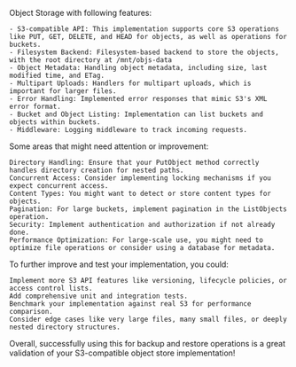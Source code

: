 Object Storage with following features:

	- S3-compatible API: This implementation supports core S3 operations like PUT, GET, DELETE, and HEAD for objects, as well as operations for buckets.
	- Filesystem Backend: Filesystem-based backend to store the objects, with the root directory at /mnt/objs-data
	- Object Metadata: Handling object metadata, including size, last modified time, and ETag.
	- Multipart Uploads: Handlers for multipart uploads, which is important for larger files.
	- Error Handling: Implemented error responses that mimic S3's XML error format.
	- Bucket and Object Listing: Implementation can list buckets and objects within buckets.
	- Middleware: Logging middleware to track incoming requests.

Some areas that might need attention or improvement:

    Directory Handling: Ensure that your PutObject method correctly handles directory creation for nested paths.
    Concurrent Access: Consider implementing locking mechanisms if you expect concurrent access.
    Content Types: You might want to detect or store content types for objects.
    Pagination: For large buckets, implement pagination in the ListObjects operation.
    Security: Implement authentication and authorization if not already done.
    Performance Optimization: For large-scale use, you might need to optimize file operations or consider using a database for metadata.

To further improve and test your implementation, you could:

    Implement more S3 API features like versioning, lifecycle policies, or access control lists.
    Add comprehensive unit and integration tests.
    Benchmark your implementation against real S3 for performance comparison.
    Consider edge cases like very large files, many small files, or deeply nested directory structures.

Overall, successfully using this for backup and restore operations is a great validation of your S3-compatible object store implementation!
